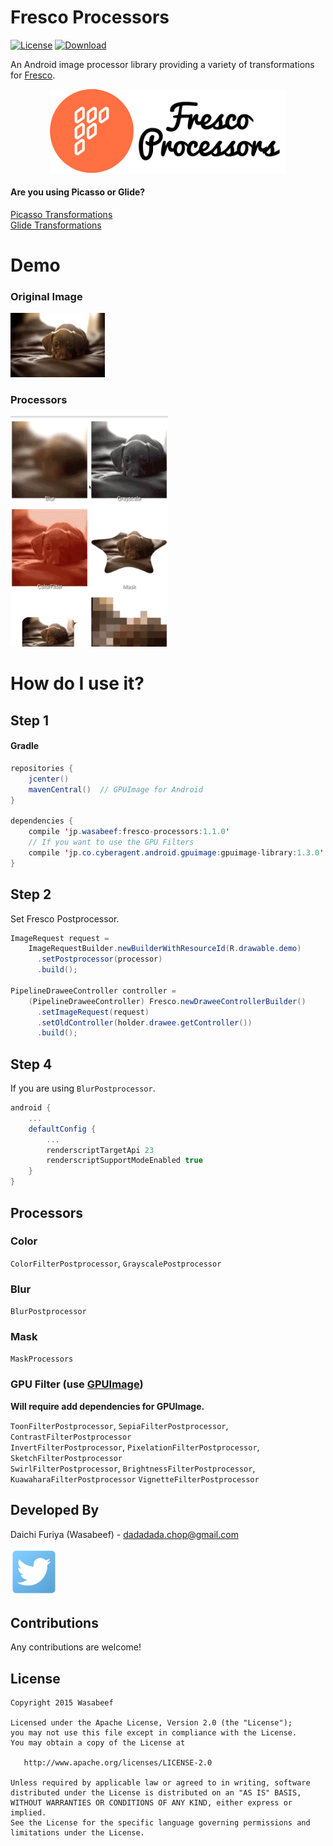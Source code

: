 Fresco Processors
======================
[![License](https://img.shields.io/badge/license-Apache%202-blue.svg)](https://www.apache.org/licenses/LICENSE-2.0)
[![Download](https://api.bintray.com/packages/wasabeef/maven/fresco-processors/images/download.svg)](https://bintray.com/wasabeef/maven/fresco-processors/_latestVersion)

An Android image processor library providing a variety of transformations for [Fresco](https://github.com/facebook/fresco).

<p align="center">
  <img src="art/logo.png" width="75%">
</p>

#### Are you using Picasso or Glide?
[Picasso Transformations](https://github.com/wasabeef/picasso-transformations)  
[Glide Transformations](https://github.com/wasabeef/glide-transformations)

# Demo

### Original Image
<img src="art/demo-org.jpg" width="30%">

### Processors
<img src="art/demo.gif" width="50%">

# How do I use it?

## Step 1

#### Gradle
```java
repositories {
    jcenter()
    mavenCentral()  // GPUImage for Android
}

dependencies {
    compile 'jp.wasabeef:fresco-processors:1.1.0'
    // If you want to use the GPU Filters
    compile 'jp.co.cyberagent.android.gpuimage:gpuimage-library:1.3.0'
}
```

## Step 2

Set Fresco Postprocessor.

```java
ImageRequest request =
    ImageRequestBuilder.newBuilderWithResourceId(R.drawable.demo)
      .setPostprocessor(processor)
      .build();

PipelineDraweeController controller =
    (PipelineDraweeController) Fresco.newDraweeControllerBuilder()
      .setImageRequest(request)
      .setOldController(holder.drawee.getController())
      .build();
```

## Step 4

If you are using `BlurPostprocessor`.

```groovy
android {
    ...
    defaultConfig {
        ...
        renderscriptTargetApi 23
        renderscriptSupportModeEnabled true
    }
}
```

## Processors

### Color
`ColorFilterPostprocessor`, `GrayscalePostprocessor`

### Blur
`BlurPostprocessor`

### Mask
`MaskProcessors`

### GPU Filter (use [GPUImage](https://github.com/CyberAgent/android-gpuimage))
**Will require add dependencies for GPUImage.**  

`ToonFilterPostprocessor`, `SepiaFilterPostprocessor`, `ContrastFilterPostprocessor`  
`InvertFilterPostprocessor`, `PixelationFilterPostprocessor`, `SketchFilterPostprocessor`  
`SwirlFilterPostprocessor`, `BrightnessFilterPostprocessor`, `KuawaharaFilterPostprocessor`
`VignetteFilterPostprocessor`

Developed By
-------
Daichi Furiya (Wasabeef) - <dadadada.chop@gmail.com>

<a href="https://twitter.com/wasabeef_jp">
<img alt="Follow me on Twitter"
src="https://raw.githubusercontent.com/wasabeef/art/master/twitter.png" width="75"/>
</a>

Contributions
-------

Any contributions are welcome!

License
-------

    Copyright 2015 Wasabeef

    Licensed under the Apache License, Version 2.0 (the "License");
    you may not use this file except in compliance with the License.
    You may obtain a copy of the License at

       http://www.apache.org/licenses/LICENSE-2.0

    Unless required by applicable law or agreed to in writing, software
    distributed under the License is distributed on an "AS IS" BASIS,
    WITHOUT WARRANTIES OR CONDITIONS OF ANY KIND, either express or implied.
    See the License for the specific language governing permissions and
    limitations under the License.
